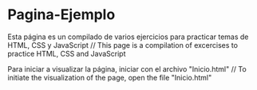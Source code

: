 # Pagina-Ejemplo
Esta página es un compilado de varios ejercicios para practicar temas de HTML, CSS y JavaScript // This page is a compilation of excercises to practice HTML, CSS and JavaScript

Para iniciar a visualizar la página, iniciar con el archivo "Inicio.html"
//
To initiate the visualization of the page, open the file "Inicio.html"
